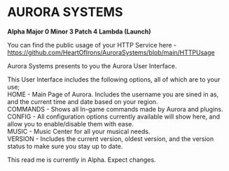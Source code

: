 # AURORA SYSTEMS #
**Alpha Major 0 Minor 3 Patch 4 Lambda (Launch)**

You can find the public usage of your HTTP Service here - <br>
https://github.com/HeartOfIrons/AuroraSystems/blob/main/HTTPUsage

Aurora Systems presents to you the Aurora User Interface. 

This User Interface includes the following options, all of which are to your use;<br>
HOME - Main Page of Aurora. Includes the username you are sined in as, and the current time and date based on your region.<br>
COMMANDS - Shows all In-game commands made by Aurora and plugins. <br>
CONFIG - All configuration options currently available will show here, and allow you to enable/disable them with ease.<br>
MUSIC - Music Center for all your musical needs.<br>
VERSION - Includes the current version, oldest version, and the version status to make sure you stay up to date.<br>

This read me is currently in Alpha. Expect changes.
